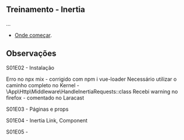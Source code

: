 
## Treinamento - Inertia

...

- [Onde começar](https://laracasts.com/series/build-modern-laravel-apps-using-inertia-js/episodes/2).



## Observações

S01E02 - Instalação

Erro no npx mix - corrigido com npm i vue-loader
Necessário utilizar o caminho completo no Kernel - \App\Http\Middleware\HandleInertiaRequests::class
Recebi warning no firefox - comentado no Laracast

S01E03 - Páginas e props

S01E04 - Inertia Link, Component

S01E05 - 






